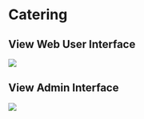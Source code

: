 # Catering

## View Web User Interface
<img src="https://github.com/ahmadsyaifuddin-99/catering/assets/77381720/2606969e-8ecf-4217-b004-80f0160a442f">

## View Admin Interface
<img src="https://github.com/ahmadsyaifuddin-99/catering/assets/77381720/fda2d3f0-36e2-484d-aadf-e5040c91bfc6">
